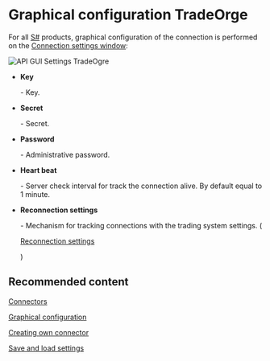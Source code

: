 # Graphical configuration TradeOrge

For all [S\#](StockSharpAbout.md) products, graphical configuration of the connection is performed on the [Connection settings window](API_UI_ConnectorWindow.md):

![API GUI Settings TradeOgre](~/images/API_GUI_Settings_TradeOgre.png)

- **Key**

   \- Key.
- **Secret**

   \- Secret.
- **Password**

   \- Administrative password.
- **Heart beat**

   \- Server check interval for track the connection alive. By default equal to 1 minute.
- **Reconnection settings**

   \- Mechanism for tracking connections with the trading system settings. (

  [Reconnection settings](Reconnect.md)

  )

## Recommended content

[Connectors](API_Connectors.md)

[Graphical configuration](API_ConnectorsUIConfiguration.md)

[Creating own connector](ConnectorCreating.md)

[Save and load settings](API_Connectors_SaveConnectorSettings.md)
